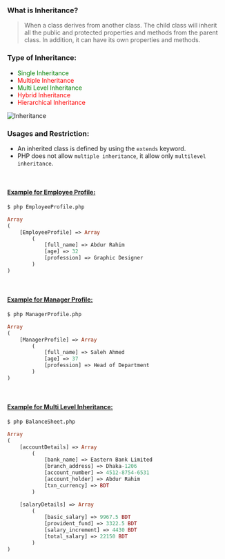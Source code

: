 ### What is Inheritance?
> When a class derives from another class. The child class will inherit all the public and protected properties and methods from the parent class. In addition, it can have its own properties and methods.


### Type of Inheritance:
- <span style="color: green">Single Inheritance<span>
- <span style="color: red">Multiple Inheritance<span>
- <span style="color: green">Multi Level Inheritance<span>
- <span style="color: red">Hybrid Inheritance<span>
- <span style="color: red">Hierarchical Inheritance<span>

![Inheritance](./../../../assets/inheritance.png)

### Usages and Restriction:
- An inherited class is defined by using the `extends` keyword.
- PHP does not allow `multiple inheritance`, it allow only `multilevel inheritance`.

<br>

#### [Example for Employee Profile:](EmployeeProfile.php)
```bash 
$ php EmployeeProfile.php
```

```php 
Array
(
    [EmployeeProfile] => Array
        (
            [full_name] => Abdur Rahim
            [age] => 32
            [profession] => Graphic Designer
        )
)
```
<br>

#### [Example for Manager Profile:](ManagerProfile.php)
```bash 
$ php ManagerProfile.php
```

```php 
Array
(
    [ManagerProfile] => Array
        (
            [full_name] => Saleh Ahmed
            [age] => 37
            [profession] => Head of Department
        )
)
```
<br>

#### [Example for Multi Level Inheritance:](BalanceSheet.php)
```bash 
$ php BalanceSheet.php
```

```php 
Array
(
    [accountDetails] => Array
        (
            [bank_name] => Eastern Bank Limited
            [branch_address] => Dhaka-1206
            [account_number] => 4512-8754-6531
            [account_holder] => Abdur Rahim
            [txn_currency] => BDT
        )

    [salaryDetails] => Array
        (
            [basic_salary] => 9967.5 BDT
            [provident_fund] => 3322.5 BDT
            [salary_increment] => 4430 BDT
            [total_salary] => 22150 BDT
        )
)
```
